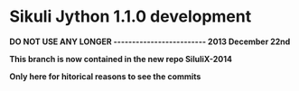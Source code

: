 Sikuli Jython 1.1.0 development
====================

**DO NOT USE ANY LONGER ------------------------- 2013 December 22nd**

**This branch is now contained in the new repo SiluliX-2014**

**Only here for hitorical reasons to see the commits**

